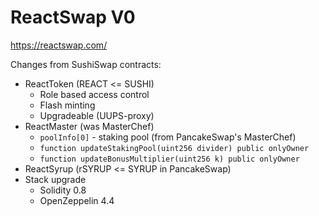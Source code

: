 # ReactSwap V0

https://reactswap.com/

Changes from SushiSwap contracts:
* ReactToken (REACT <= SUSHI)
  * Role based access control
  * Flash minting
  * Upgradeable (UUPS-proxy)
* ReactMaster (was MasterChef)
  * `poolInfo[0]` - staking pool (from PancakeSwap's MasterChef)
  * `function updateStakingPool(uint256 divider) public onlyOwner`
  * `function updateBonusMultiplier(uint256 k) public onlyOwner`
* ReactSyrup (rSYRUP <= SYRUP in PancakeSwap)
* Stack upgrade 
  * Solidity 0.8
  * OpenZeppelin 4.4
